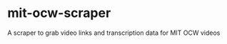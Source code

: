 mit-ocw-scraper
===============

A scraper to grab video links and transcription data for MIT OCW videos
